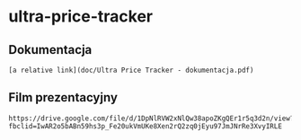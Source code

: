 # ultra-price-tracker

## Dokumentacja
    [a relative link](doc/Ultra Price Tracker - dokumentacja.pdf)
## Film prezentacyjny
    https://drive.google.com/file/d/1DpNlRVW2xNlQw38apoZKgQEr1r5q3d2n/view?fbclid=IwAR2o5bABn59hs3p_Fe20ukVmUKe8Xen2rQ2zq0jEyu97JmJNrRe3XvyIRLE

